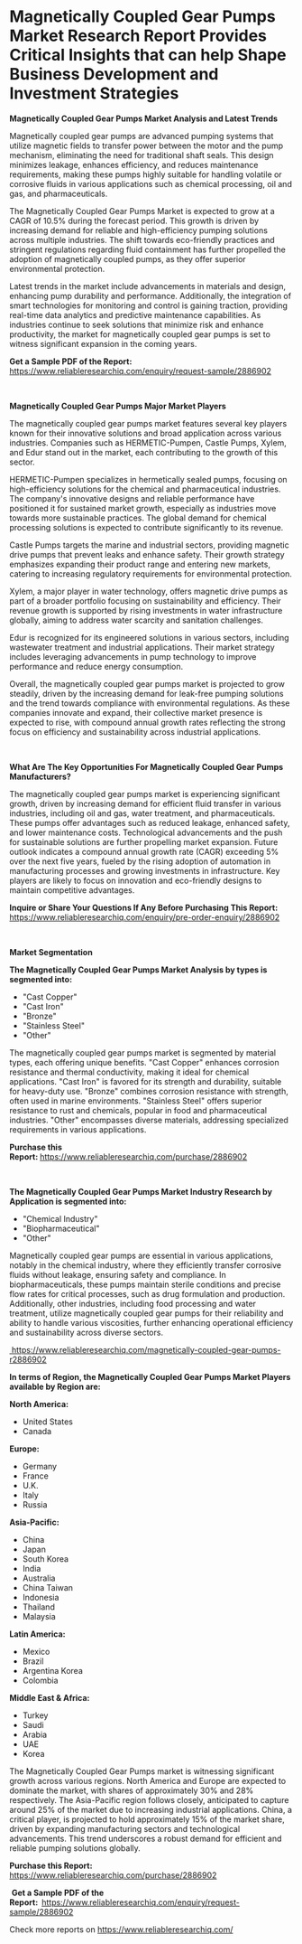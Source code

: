 <p><h1>Magnetically Coupled Gear Pumps Market Research Report Provides Critical Insights that can help Shape Business Development and Investment Strategies</h1></p><p><strong>Magnetically Coupled Gear Pumps Market Analysis and Latest Trends</strong></p>
<p><p>Magnetically coupled gear pumps are advanced pumping systems that utilize magnetic fields to transfer power between the motor and the pump mechanism, eliminating the need for traditional shaft seals. This design minimizes leakage, enhances efficiency, and reduces maintenance requirements, making these pumps highly suitable for handling volatile or corrosive fluids in various applications such as chemical processing, oil and gas, and pharmaceuticals.</p><p>The Magnetically Coupled Gear Pumps Market is expected to grow at a CAGR of 10.5% during the forecast period. This growth is driven by increasing demand for reliable and high-efficiency pumping solutions across multiple industries. The shift towards eco-friendly practices and stringent regulations regarding fluid containment has further propelled the adoption of magnetically coupled pumps, as they offer superior environmental protection.</p><p>Latest trends in the market include advancements in materials and design, enhancing pump durability and performance. Additionally, the integration of smart technologies for monitoring and control is gaining traction, providing real-time data analytics and predictive maintenance capabilities. As industries continue to seek solutions that minimize risk and enhance productivity, the market for magnetically coupled gear pumps is set to witness significant expansion in the coming years.</p></p>
<p><strong>Get a Sample PDF of the Report:&nbsp;</strong> <a href="https://www.reliableresearchiq.com/enquiry/request-sample/2886902?utm_campaign=3318&utm_medium=2&utm_source=Github&utm_content=ia&utm_term=13032025&utm_id=magnetically-coupled-gear-pumps">https://www.reliableresearchiq.com/enquiry/request-sample/2886902</a></p>
<p>&nbsp;</p>
<p><strong>Magnetically Coupled Gear Pumps Major Market Players</strong></p>
<p><p>The magnetically coupled gear pumps market features several key players known for their innovative solutions and broad application across various industries. Companies such as HERMETIC-Pumpen, Castle Pumps, Xylem, and Edur stand out in the market, each contributing to the growth of this sector.</p><p>HERMETIC-Pumpen specializes in hermetically sealed pumps, focusing on high-efficiency solutions for the chemical and pharmaceutical industries. The company's innovative designs and reliable performance have positioned it for sustained market growth, especially as industries move towards more sustainable practices. The global demand for chemical processing solutions is expected to contribute significantly to its revenue.</p><p>Castle Pumps targets the marine and industrial sectors, providing magnetic drive pumps that prevent leaks and enhance safety. Their growth strategy emphasizes expanding their product range and entering new markets, catering to increasing regulatory requirements for environmental protection.</p><p>Xylem, a major player in water technology, offers magnetic drive pumps as part of a broader portfolio focusing on sustainability and efficiency. Their revenue growth is supported by rising investments in water infrastructure globally, aiming to address water scarcity and sanitation challenges.</p><p>Edur is recognized for its engineered solutions in various sectors, including wastewater treatment and industrial applications. Their market strategy includes leveraging advancements in pump technology to improve performance and reduce energy consumption.</p><p>Overall, the magnetically coupled gear pumps market is projected to grow steadily, driven by the increasing demand for leak-free pumping solutions and the trend towards compliance with environmental regulations. As these companies innovate and expand, their collective market presence is expected to rise, with compound annual growth rates reflecting the strong focus on efficiency and sustainability across industrial applications.</p></p>
<p>&nbsp;</p>
<p><strong>What Are The Key Opportunities For Magnetically Coupled Gear Pumps Manufacturers?</strong></p>
<p><p>The magnetically coupled gear pumps market is experiencing significant growth, driven by increasing demand for efficient fluid transfer in various industries, including oil and gas, water treatment, and pharmaceuticals. These pumps offer advantages such as reduced leakage, enhanced safety, and lower maintenance costs. Technological advancements and the push for sustainable solutions are further propelling market expansion. Future outlook indicates a compound annual growth rate (CAGR) exceeding 5% over the next five years, fueled by the rising adoption of automation in manufacturing processes and growing investments in infrastructure. Key players are likely to focus on innovation and eco-friendly designs to maintain competitive advantages.</p></p>
<p><strong>Inquire or Share Your Questions If Any Before Purchasing This Report:</strong> <a href="https://www.reliableresearchiq.com/enquiry/pre-order-enquiry/2886902?utm_campaign=3318&utm_medium=2&utm_source=Github&utm_content=ia&utm_term=13032025&utm_id=magnetically-coupled-gear-pumps">https://www.reliableresearchiq.com/enquiry/pre-order-enquiry/2886902</a></p>
<p>&nbsp;</p>
<p><strong>Market Segmentation</strong></p>
<p><strong>The Magnetically Coupled Gear Pumps Market Analysis by types is segmented into:</strong></p>
<p><ul><li>"Cast Copper"</li><li>"Cast Iron"</li><li>"Bronze"</li><li>"Stainless Steel"</li><li>"Other"</li></ul></p>
<p><p>The magnetically coupled gear pumps market is segmented by material types, each offering unique benefits. "Cast Copper" enhances corrosion resistance and thermal conductivity, making it ideal for chemical applications. "Cast Iron" is favored for its strength and durability, suitable for heavy-duty use. "Bronze" combines corrosion resistance with strength, often used in marine environments. "Stainless Steel" offers superior resistance to rust and chemicals, popular in food and pharmaceutical industries. "Other" encompasses diverse materials, addressing specialized requirements in various applications.</p></p>
<p><strong>Purchase this Report:&nbsp;</strong><a href="https://www.reliableresearchiq.com/purchase/2886902?utm_campaign=3318&utm_medium=2&utm_source=Github&utm_content=ia&utm_term=13032025&utm_id=magnetically-coupled-gear-pumps">https://www.reliableresearchiq.com/purchase/2886902</a></p>
<p>&nbsp;</p>
<p><strong>The Magnetically Coupled Gear Pumps Market Industry Research by Application is segmented into:</strong></p>
<p><ul><li>"Chemical Industry"</li><li>"Biopharmaceutical"</li><li>"Other"</li></ul></p>
<p><p>Magnetically coupled gear pumps are essential in various applications, notably in the chemical industry, where they efficiently transfer corrosive fluids without leakage, ensuring safety and compliance. In biopharmaceuticals, these pumps maintain sterile conditions and precise flow rates for critical processes, such as drug formulation and production. Additionally, other industries, including food processing and water treatment, utilize magnetically coupled gear pumps for their reliability and ability to handle various viscosities, further enhancing operational efficiency and sustainability across diverse sectors.</p></p>
<p><a href="https://www.reliableresearchiq.com/magnetically-coupled-gear-pumps-r2886902?utm_campaign=3318&utm_medium=2&utm_source=Github&utm_content=ia&utm_term=13032025&utm_id=magnetically-coupled-gear-pumps">&nbsp;https://www.reliableresearchiq.com/magnetically-coupled-gear-pumps-r2886902</a></p>
<p><strong>In terms of Region, the Magnetically Coupled Gear Pumps Market Players available by Region are:</strong></p>
<p>
    <p> <strong> North America: </strong>
        <ul>
            <li>United States</li>
            <li>Canada</li>
        </ul>
        </p> 
    <p> <strong> Europe: </strong>
        <ul>
            <li>Germany</li>
            <li>France</li>
            <li>U.K.</li>
            <li>Italy</li>
            <li>Russia</li>
        </ul>
        </p> 
    <p> <strong> Asia-Pacific: </strong>
        <ul>
            <li>China</li>
            <li>Japan</li>
            <li>South Korea</li>
            <li>India</li>
            <li>Australia</li>
            <li>China Taiwan</li>
            <li>Indonesia</li>
            <li>Thailand</li>
            <li>Malaysia</li>
        </ul>
        </p> 
    <p> <strong> Latin America: </strong>
        <ul>
            <li>Mexico</li>
            <li>Brazil</li>
            <li>Argentina Korea</li>
            <li>Colombia</li>
        </ul>
        </p> 
    <p> <strong> Middle East & Africa: </strong>
        <ul>
            <li>Turkey</li>
            <li>Saudi</li>
            <li>Arabia</li>
            <li>UAE</li>
            <li>Korea</li>
        </ul>
    </p>
    </p>
<p><p>The Magnetically Coupled Gear Pumps market is witnessing significant growth across various regions. North America and Europe are expected to dominate the market, with shares of approximately 30% and 28% respectively. The Asia-Pacific region follows closely, anticipated to capture around 25% of the market due to increasing industrial applications. China, a critical player, is projected to hold approximately 15% of the market share, driven by expanding manufacturing sectors and technological advancements. This trend underscores a robust demand for efficient and reliable pumping solutions globally.</p></p>
<p><strong>Purchase this Report: </strong><a href="https://www.reliableresearchiq.com/purchase/2886902?utm_campaign=3318&utm_medium=2&utm_source=Github&utm_content=ia&utm_term=13032025&utm_id=magnetically-coupled-gear-pumps">https://www.reliableresearchiq.com/purchase/2886902</a></p>
<p>&nbsp;<strong>Get a Sample PDF of the Report:&nbsp;&nbsp;</strong><a href="https://www.reliableresearchiq.com/enquiry/request-sample/2886902?utm_campaign=3318&utm_medium=2&utm_source=Github&utm_content=ia&utm_term=13032025&utm_id=magnetically-coupled-gear-pumps">https://www.reliableresearchiq.com/enquiry/request-sample/2886902</a></p>
<p><strong></strong></p>
<p>Check more reports on <a href="https://www.reliableresearchiq.com/?utm_campaign=3318&utm_medium=2&utm_source=Github&utm_content=ia&utm_term=13032025&utm_id=magnetically-coupled-gear-pumps">https://www.reliableresearchiq.com/</a></p>